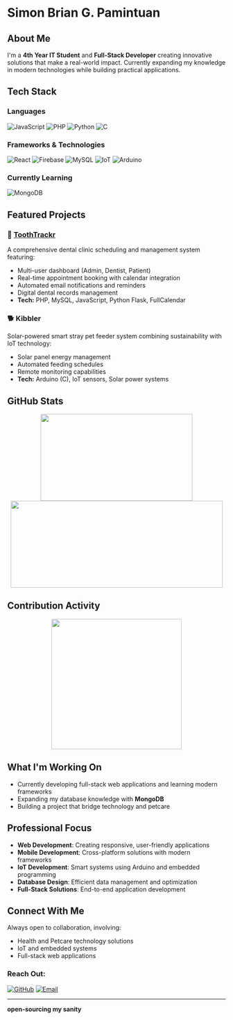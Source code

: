 # Simon Brian G. Pamintuan 
## About Me
I'm a **4th Year IT Student** and **Full-Stack Developer** creating innovative solutions that make a real-world impact. 
Currently expanding my knowledge in modern technologies while building practical applications.
## Tech Stack
### Languages
![JavaScript](https://img.shields.io/badge/-JavaScript-1a1b27?style=for-the-badge&logo=javascript&logoColor=%23F7DF1E&labelColor=1a1b27&color=1a1b27&label=)
![PHP](https://img.shields.io/badge/-PHP-1a1b27?style=for-the-badge&logo=php&logoColor=%23777BB4&labelColor=1a1b27&color=1a1b27&label=)
![Python](https://img.shields.io/badge/-Python-1a1b27?style=for-the-badge&logo=python&logoColor=%233776AB&labelColor=1a1b27&color=1a1b27&label=)
![C](https://img.shields.io/badge/-C-1a1b27?style=for-the-badge&logo=c&logoColor=%23A8B9CC&labelColor=1a1b27&color=1a1b27&label=)

### Frameworks & Technologies
![React](https://img.shields.io/badge/-React-1a1b27?style=for-the-badge&logo=react&logoColor=%2361DAFB&labelColor=1a1b27&color=1a1b27&label=)
![Firebase](https://img.shields.io/badge/-Firebase-1a1b27?style=for-the-badge&logo=firebase&logoColor=%23FFCA28&labelColor=1a1b27&color=1a1b27&label=)
![MySQL](https://img.shields.io/badge/-MySQL-1a1b27?style=for-the-badge&logo=mysql&logoColor=%234479A1&labelColor=1a1b27&color=1a1b27&label=)
![IoT](https://img.shields.io/badge/-IoT-1a1b27?style=for-the-badge&logo=internetofthings&logoColor=%23E7352C&labelColor=1a1b27&color=1a1b27&label=)
![Arduino](https://img.shields.io/badge/-Arduino-1a1b27?style=for-the-badge&logo=arduino&logoColor=%2300979D&labelColor=1a1b27&color=1a1b27&label=)

### Currently Learning
![MongoDB](https://img.shields.io/badge/-MongoDB-1a1b27?style=for-the-badge&logo=mongodb&logoColor=%2347A248&labelColor=1a1b27&color=1a1b27&label=)


## Featured Projects
### 🦷 [ToothTrackr](https://github.com/Saimeown/ToothTrackr)
A comprehensive dental clinic scheduling and management system featuring:
- Multi-user dashboard (Admin, Dentist, Patient)
- Real-time appointment booking with calendar integration
- Automated email notifications and reminders
- Digital dental records management
- **Tech:** PHP, MySQL, JavaScript, Python Flask, FullCalendar
### 🐕 Kibbler
Solar-powered smart stray pet feeder system combining sustainability with IoT technology:
- Solar panel energy management
- Automated feeding schedules
- Remote monitoring capabilities
- **Tech:** Arduino (C), IoT sensors, Solar power systems

## GitHub Stats
<div align="center">
  <img src="https://github-readme-stats.vercel.app/api/top-langs/?username=Saimeown&layout=compact&theme=tokyonight&hide_border=true" height="200px" width="350px" />
  <img src="https://github-readme-streak-stats.herokuapp.com/?user=Saimeown&theme=tokyonight&hide_border=true" height="200px" width="489px" />
</div>


## Contribution Activity
<div align="center">
<img src="https://github-readme-activity-graph.vercel.app/graph?username=Saimeown&theme=tokyo-night&hide_border=true&area=true" height="300px" />
</div>

## What I'm Working On
- Currently developing full-stack web applications and learning modern frameworks
- Expanding my database knowledge with **MongoDB**
- Building a project that bridge technology and petcare

## Professional Focus
- **Web Development**: Creating responsive, user-friendly applications
- **Mobile Development**: Cross-platform solutions with modern frameworks
- **IoT Development**: Smart systems using Arduino and embedded programming
- **Database Design**: Efficient data management and optimization
- **Full-Stack Solutions**: End-to-end application development
  
## Connect With Me
Always open to collaboration, involving:
- Health and Petcare technology solutions
- IoT and embedded systems
- Full-stack web applications
  
### Reach Out:
[![GitHub](https://img.shields.io/badge/-GitHub-1a1b27?style=for-the-badge&logo=github&logoColor=white)](https://github.com/Saimeown)
[![Email](https://img.shields.io/badge/-Email-1a1b27?style=for-the-badge&logo=gmail&logoColor=EA4335)](mailto:simonbriangarcia@gmail.com)

---

**open-sourcing my sanity**
